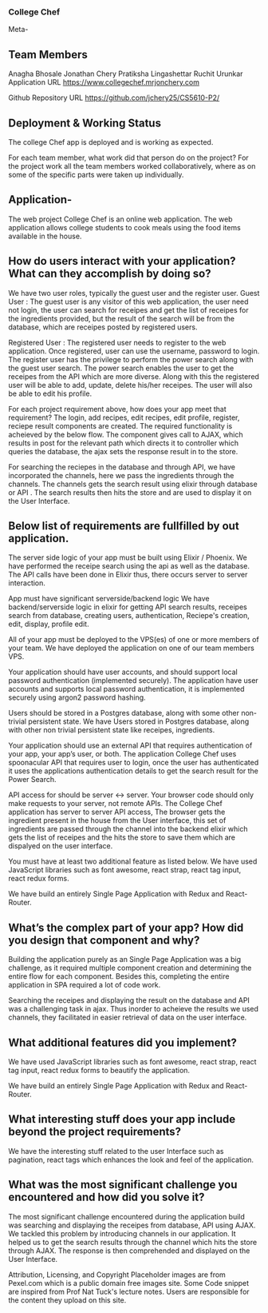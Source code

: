 ### College Chef
Meta-
## Team Members
Anagha Bhosale
Jonathan Chery
Pratiksha Lingashettar
Ruchit Urunkar
Application URL
https://www.collegechef.mrjonchery.com

Github Repository URL
https://github.com/jchery25/CS5610-P2/

## Deployment & Working Status
The college Chef app is deployed and is working as expected.

For each team member, what work did that person do on the project?
For the project work all the team members worked collaboratively, where as on some of the specific parts were taken up individually.

## Application-
The web project College Chef is an online web application. The web application allows college students to cook meals using the food items available in the house.

## How do users interact with your application? What can they accomplish by doing so?
We have two user roles, typically the guest user and the register user. Guest User : The guest user is any visitor of this web application, the user need not login, the user can search for receipes and get the list of receipes for the ingredients provided, but the result of the search will be from the database, which are receipes posted by registered users.

Registered User : The registered user needs to register to the web application. Once registered, user can use the username, password to login. The register user has the privilege to perform the power search along with the guest user search. The power search enables the user to get the receipes from the API which are more diverse. Along with this the registered user will be able to add, update, delete his/her receipes. The user will also be able to edit his profile.

For each project requirement above, how does your app meet that requirement?
The login, add recipes, edit recipes, edit profile, register, reciepe result components are created. The required functionality is acheieved by the below flow. The component gives call to AJAX, which results in post for the relevant path which directs it to controller which queries the database, the ajax sets the response result in to the store.

For searching the reciepes in the database and through API, we have incorporated the channels, here we pass the ingredients through the channels. The channels gets the search result using elixir through database or API . The search results then hits the store and are used to display it on the User Interface.

## Below list of requirements are fullfilled by out application.

The server side logic of your app must be built using Elixir / Phoenix.
We have performed the receipe search using the api as well as the database. The API calls have been done in Elixir thus, there occurs server to server interaction.

App must have significant serverside/backend logic
We have backend/serverside logic in elixir for getting API search results, receipes search from database, creating users, authentication, Reciepe's creation, edit, display, profile edit.

All of your app must be deployed to the VPS(es) of one or more members of your team.
We have deployed the application on one of our team members VPS.

Your application should have user accounts, and should support local password authentication (implemented securely).
The application have user accounts and supports local password authentication, it is implemented securely using argon2 password hashing.

Users should be stored in a Postgres database, along with some other non-trivial persistent state.
We have Users stored in Postgres database, along with other non trivial persistent state like receipes, ingredients.

Your application should use an external API that requires authentication of your app, your app’s user, or both.
The application College Chef uses spoonacular API that requires user to login, once the user has authenticated it uses the applications authentication details to get the search result for the Power Search.

API access for should be server <-> server. Your browser code should only make requests to your server, not remote APIs.
The College Chef application has server to server API access, The browser gets the ingredient present in the house from the User interface, this set of ingredients are passed through the channel into the backend elixir which gets the list of receipes and the hits the store to save them which are dispalyed on the user interface.

You must have at least two additional feature as listed below.
We have used JavaScript libraries such as font awesome, react strap, react tag input, react redux forms.

We have build an entirely Single Page Application with Redux and React-Router.

## What’s the complex part of your app? How did you design that component and why?
Building the application purely as an Single Page Application was a big challenge, as it required multiple component creation and determining the entire flow for each component. Besides this, completing the entire application in SPA required a lot of code work.

Searching the receipes and displaying the result on the database and API was a challenging task in ajax. Thus inorder to acheieve the results we used channels, they facilitated in easier retrieval of data on the user interface.

## What additional features did you implement?
We have used JavaScript libraries such as font awesome, react strap, react tag input, react redux forms to beautify the application.

We have build an entirely Single Page Application with Redux and React-Router.

## What interesting stuff does your app include beyond the project requirements?
We have the interesting stuff related to the user Interface such as pagination, react tags which enhances the look and feel of the application.

## What was the most significant challenge you encountered and how did you solve it?
The most significant challenge encountered during the application build was searching and displaying the receipes from database, API using AJAX. We tackled this problem by introducing channels in our application. It helped us to get the search results through the channel which hits the store through AJAX. The response is then comprehended and displayed on the User Interface.

Attribution, Licensing, and Copyright
Placeholder images are from Pexel.com which is a public domain free images site. Some Code snippet are inspired from Prof Nat Tuck's lecture notes. Users are responsible for the content they upload on this site.
